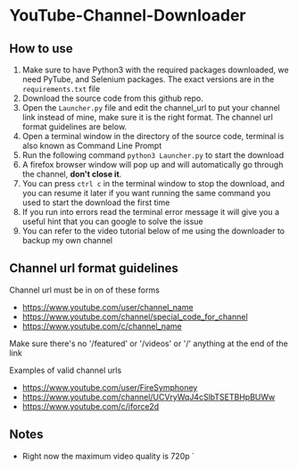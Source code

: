 # YouTube-Channel-Downloader

## How to use

1. Make sure to have Python3 with the required packages downloaded, we need PyTube, and Selenium packages. The exact versions are in the `requirements.txt` file
2. Download the source code from this github repo.
3. Open the `Launcher.py` file and edit the channel_url to put your channel link instead of mine, make sure it is the right format. The channel url format guidelines are below.
4. Open a terminal window in the directory of the source code, terminal is also known as Command Line Prompt 
5. Run the following command `python3 Launcher.py` to start the download
6. A firefox browser window will pop up and will automatically go through the channel, **don't close it**.
7. You can press `ctrl c` in the terminal window to stop the download, and you can resume it later if you want running the same command you used to start the download the first time
8. If you run into errors read the terminal error message it will give you a useful hint that you can google to solve the issue
9. You can refer to the video tutorial below of me using the downloader to backup my own channel


## Channel url format guidelines

Channel url must be in on of these forms

- https://www.youtube.com/user/channel_name
- https://www.youtube.com/channel/special_code_for_channel
- https://www.youtube.com/c/channel_name
  
Make sure there's no '/featured' or '/videos' or '/' anything at the end of the link

Examples of valid channel urls

- https://www.youtube.com/user/FireSymphoney
- https://www.youtube.com/channel/UCVryWqJ4cSlbTSETBHpBUWw
- https://www.youtube.com/c/iforce2d


## Notes
- Right now the maximum video quality is 720p
`
